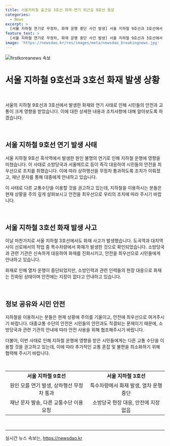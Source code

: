 ```yaml
---
title: 서울지하철 출근길 3호선 화재·연기 퇴근길 9호선 몸살
categories:
  - News
excerpt: >
  [서울 지하철 연기로 무정차, 화재 운행 중단 사건 발생] 서울 지하철 9호선과 3호선에서 연이은 안전사고가 발생했다. 9호선 흑석역에서 원인 불명의 연기 발생으로 무정차 운행, 3호선 도곡역과 대치역 사이에서는 작업차량 화재로 운행 중단됐다. 소방당국과 교통기관의 신속 대응으로 큰 피해는 없었지만, 시민들의 안전 우려가 높아지는 상황이다. 대중 교통 이용자들은 안전에 주의를 기울여야 할 시기로 보인다.
feature_text: >
  [서울 지하철 연기로 무정차, 화재 운행 중단 사건 발생] 서울 지하철 9호선과 3호선에서 연이은 안전사고가 발생했다. 9호선 흑석역에서 원인 불명의 연기 발생으로 무정차 운행, 3호선 도곡역과 대치역 사이에서는 작업차량 화재로 운행 중단됐다. 소방당국과 교통기관의 신속 대응으로 큰 피해는 없었지만, 시민들의 안전 우려가 높아지는 상황이다. 대중 교통 이용자들은 안전에 주의를 기울여야 할 시기로 보인다.
image: 'https://newsdao.kr/res/images/meta/newsdao_breakingnews.jpg'
---
```


<p><img src="https://newsdao.kr/res/images/meta/newsdao_breakingnews.jpg" alt="firstkoreanews 속보" /></p>

<h1 data-ke-size="size26">서울 지하철 9호선과 3호선 화재 발생 상황</h1>

<p data-ke-size="size16">&nbsp;</p>

<p>서울의 지하철 9호선과 3호선에서 발생한 화재와 연기 사태로 인해 시민들의 안전과 교통이 크게 영향을 받았습니다. 이에 대한 상세한 내용과 조치사항에 대해 알아보도록 하겠습니다.</p>

<p data-ke-size="size16">&nbsp;</p>

<h2 data-ke-size="size24">서울 지하철 9호선 연기 발생 사태</h2>

<p>서울 지하철 9호선 흑석역에서 발생한 원인 불명의 연기로 인해 지하철 운행에 영향을 미쳤습니다. 이 사태로 소방당국과 서울메트로 등이 즉각 대응하여 시민들의 안전을 최우선으로 조치를 취했습니다. 이에 따라 상하행선을 무정차 통과하도록 조치가 이뤄졌고, 재난 문자를 통해 대중에게 안내하고 있습니다.</p>

<p>이 사태로 다른 교통수단을 이용할 것을 권고하고 있는데, 지하철을 이용하시는 분들은 현재 상황을 주의 깊게 살펴보시고 안전을 최우선으로 우리의 조치에 따라 주시기 바랍니다.</p>

<p data-ke-size="size16">&nbsp;</p>

<h2 data-ke-size="size24">서울 지하철 3호선 화재 발생 사고</h2>

<p>이날 마찬가지로 서울 지하철 3호선에서도 화재 사고가 발생했습니다. 도곡역과 대치역 사이 선로에서의 작업 중 특수차량에서 화재가 발생한 것으로 확인되었습니다. 소방당국과 관련 기관은 신속하게 대응하여 화재를 진화시키고, 안전을 최우선으로 시민들에게 안내하고 있습니다.</p>

<p>화재로 인해 열차 운행이 중단되었지만, 소방인력과 관련 인력들의 현장 대응으로 화재는 진화된 상태이며 안전에는 지장이 없다고 안내하고 있습니다.</p>

<p data-ke-size="size16">&nbsp;</p>

<h2 data-ke-size="size24">정보 공유와 시민 안전</h2>

<p>지하철을 이용하시는 분들은 현재 상황에 주의를 기울이고, 안전에 최우선으로 여겨주시기 바랍니다. 대중교통 수단의 안전은 시민들의 안전과도 직결되는 문제이기 때문에, 소방당국과 관련 기관의 안내에 따라 안전 사용을 위해 협조해주시기 바랍니다.</p>

<p>더불어, 이번 사태로 인해 지하철 운행에 영향을 받은 시민들에게는 다른 교통 수단을 이용할 것을 권고하고 있는데, 이에 따라 추가적인 교통 혼잡 및 불편을 최소화하기 위해 협력해 주시기 바랍니다.</p>

<p data-ke-size="size16">&nbsp;</p>

<table>
<tbody>
<tr>
<td style="text-align: center; height: 17px;"><b>서울 지하철 9호선</b></td>
<td style="text-align: center; height: 17px;"><b>서울 지하철 3호선</b></td>
</tr>
<tr>
<td style="text-align: center; height: 17px;">원인 모를 연기 발생, 상하행선 무정차 통과</td>
<td style="text-align: center; height: 17px;">특수차량에서 화재 발생, 열차 운행 중단</td>
</tr>
<tr>
<td style="text-align: center; height: 17px;">재난 문자 발송, 다른 교통수단 이용 요청</td>
<td style="text-align: center; height: 17px;">소방당국 현장 대응, 안전에 지장 없음</td>
</tr>
</tbody>
</table>

<p data-ke-size="size16">&nbsp;</p>

<hr>
실시간 뉴스 속보는, <a href="https://newsdao.kr" rel="dofollow">https://newsdao.kr</a>


